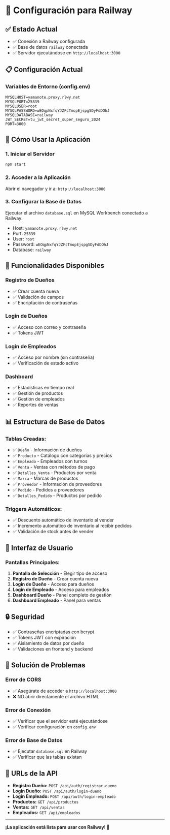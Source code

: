 # 🚀 Configuración para Railway

## ✅ Estado Actual
- ✅ Conexión a Railway configurada
- ✅ Base de datos `railway` conectada
- ✅ Servidor ejecutándose en `http://localhost:3000`

## 📋 Configuración Actual

### Variables de Entorno (config.env)
```env
MYSQLHOST=yamanote.proxy.rlwy.net
MYSQLPORT=25839
MYSQLUSER=root
MYSQLPASSWORD=wEOqpNxfqYJZFcTmopEjspgSDyFdDOhJ
MYSQLDATABASE=railway
JWT_SECRET=tu_jwt_secret_super_seguro_2024
PORT=3000
```

## 🎯 Cómo Usar la Aplicación

### 1. Iniciar el Servidor
```bash
npm start
```

### 2. Acceder a la Aplicación
Abrir el navegador y ir a: `http://localhost:3000`

### 3. Configurar la Base de Datos
Ejecutar el archivo `database.sql` en MySQL Workbench conectado a Railway:
- Host: `yamanote.proxy.rlwy.net`
- Port: `25839`
- User: `root`
- Password: `wEOqpNxfqYJZFcTmopEjspgSDyFdDOhJ`
- Database: `railway`

## 🔧 Funcionalidades Disponibles

### Registro de Dueños
- ✅ Crear cuenta nueva
- ✅ Validación de campos
- ✅ Encriptación de contraseñas

### Login de Dueños
- ✅ Acceso con correo y contraseña
- ✅ Tokens JWT

### Login de Empleados
- ✅ Acceso por nombre (sin contraseña)
- ✅ Verificación de estado activo

### Dashboard
- ✅ Estadísticas en tiempo real
- ✅ Gestión de productos
- ✅ Gestión de empleados
- ✅ Reportes de ventas

## 📊 Estructura de Base de Datos

### Tablas Creadas:
- ✅ `Dueño` - Información de dueños
- ✅ `Producto` - Catálogo con categorías y precios
- ✅ `Empleado` - Empleados con turnos
- ✅ `Venta` - Ventas con métodos de pago
- ✅ `Detalles_Venta` - Productos por venta
- ✅ `Marca` - Marcas de productos
- ✅ `Proveedor` - Información de proveedores
- ✅ `Pedido` - Pedidos a proveedores
- ✅ `Detalles_Pedido` - Productos por pedido

### Triggers Automáticos:
- ✅ Descuento automático de inventario al vender
- ✅ Incremento automático de inventario al recibir pedidos
- ✅ Validación de stock antes de vender

## 🎨 Interfaz de Usuario

### Pantallas Principales:
1. **Pantalla de Selección** - Elegir tipo de acceso
2. **Registro de Dueño** - Crear cuenta nueva
3. **Login de Dueño** - Acceso para dueños
4. **Login de Empleado** - Acceso para empleados
5. **Dashboard Dueño** - Panel completo de gestión
6. **Dashboard Empleado** - Panel para ventas

## 🔒 Seguridad

- ✅ Contraseñas encriptadas con bcrypt
- ✅ Tokens JWT con expiración
- ✅ Aislamiento de datos por dueño
- ✅ Validaciones en frontend y backend

## 🚨 Solución de Problemas

### Error de CORS
- ✅ Asegúrate de acceder a `http://localhost:3000`
- ❌ NO abrir directamente el archivo HTML

### Error de Conexión
- ✅ Verificar que el servidor esté ejecutándose
- ✅ Verificar configuración en `config.env`

### Error de Base de Datos
- ✅ Ejecutar `database.sql` en Railway
- ✅ Verificar que las tablas existan

## 📱 URLs de la API

- **Registro Dueño:** `POST /api/auth/registrar-dueno`
- **Login Dueño:** `POST /api/auth/login-dueno`
- **Login Empleado:** `POST /api/auth/login-empleado`
- **Productos:** `GET /api/productos`
- **Ventas:** `GET /api/ventas`
- **Empleados:** `GET /api/empleados`

---

**¡La aplicación está lista para usar con Railway! 🎉** 